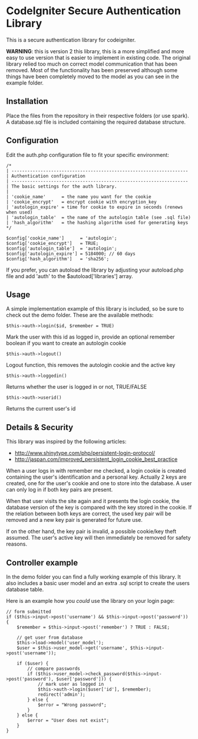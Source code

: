 CodeIgniter Secure Authentication Library
=========================================

This is a secure authentication library for codeigniter.

**WARNING**: this is version 2 this library, this is a more simplified and more easy to use version that is easier to implement in existing code. The original library relied too much on correct model communication that has been removed. Most of the functionality has been preserved although some things have been completely moved to the model as you can see in the example folder.

Installation
------------

Place the files from the repository in their respective folders (or use spark). A database.sql file is included containing the required database structure.

Configuration
-------------

Edit the auth.php configuration file to fit your specific environment:

    /*
	| -------------------------------------------------------------------
	| Authentication configuration
	| -------------------------------------------------------------------
	| The basic settings for the auth library.
	|
	| 'cookie_name'	     = the name you want for the cookie
	| 'cookie_encrypt'   = encrypt cookie with encryption_key
	| 'autologin_expire' = time for cookie to expire in seconds (renews when used)
	| 'autologin_table'  = the name of the autologin table (see .sql file)
	| 'hash_algorithm'   = the hashing algorithm used for generating keys
	*/

	$config['cookie_name']      = 'autologin';
	$config['cookie_encrypt']   = TRUE;
	$config['autologin_table']  = 'autologin';
	$config['autologin_expire'] = 5184000; // 60 days
	$config['hash_algorithm']   = 'sha256';

If you prefer, you can autoload the library by adjusting your autoload.php file and add 'auth' to the $autoload['libraries'] array.

Usage
-----

A simple implementation example of this library is included, so be sure to check out the demo folder. These are the available methods:

    $this->auth->login($id, $remember = TRUE)
Mark the user with this id as logged in, provide an optional remember boolean if you want to create an autologin cookie
	
    $this->auth->logout()
Logout function, this removes the autologin cookie and the active key

    $this->auth->loggedin()
Returns whether the user is logged in or not, TRUE/FALSE

    $this->auth->userid()
Returns the current user's id

Details & Security
------------------

This library was inspired by the following articles:
 - http://www.shinytype.com/php/persistent-login-protocol/
 - http://jaspan.com/improved_persistent_login_cookie_best_practice
 
When a user logs in with remember me checked, a login cookie is created containing the user's identification and a personal key. Actually 2 keys are created, one for the user's cookie and one to store into the database. A user can only log in if both key pairs are present. 

When that user visits the site again and it presents the login cookie, the database version of the key is compared with the key stored in the cookie. If the relation between both keys are correct, the used key pair will be removed and a new key pair is generated for future use.

If on the other hand, the key pair is invalid, a possible cookie/key theft assumed. The user's active key will then immediately be removed for safety reasons.

Controller example
------------------

In the demo folder you can find a fully working example of this library. It also includes a basic user model and an extra .sql script to create the users database table.

Here is an example how you _could_ use the library on your login page:

	// form submitted
	if ($this->input->post('username') && $this->input->post('password')) {
		$remember = $this->input->post('remember') ? TRUE : FALSE;
		
		// get user from database
		$this->load->model('user_model');
		$user = $this->user_model->get('username', $this->input->post('username'));
		
		if ($user) {
			// compare passwords
			if ($this->user_model->check_password($this->input->post('password'), $user['password'])) {
				// mark user as logged in
				$this->auth->login($user['id'], $remember);
				redirect('admin');
			} else {
				$error = "Wrong password";
			}
		} else {
			$error = "User does not exist";
		}
	}
